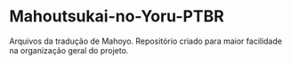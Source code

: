 # Mahoutsukai-no-Yoru-PTBR

Arquivos da tradução de Mahoyo. Repositório criado para maior facilidade na organização geral do projeto. 

